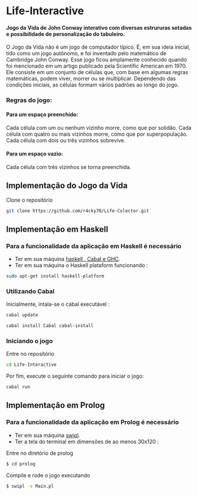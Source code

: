 # Life-Interactive

#### Jogo da Vida de John Conway interativo com diversas estrururas setadas e possibilidade de personalização do tabuleiro.

O Jogo da Vida não é um jogo de computador típico. É, em sua ideia inicial, tido como um jogo autônomo, e foi inventado pelo matemático de Cambridge John Conway.
Esse jogo ficou amplamente conhecido quando foi mencionado em um artigo publicado pela Scientific American em 1970. Ele consiste em um conjunto de células que, com base em algumas regras matemáticas, podem viver, morrer ou se multiplicar. Dependendo das condições iniciais, as células formam vários padrões ao longo do jogo.

### Regras do jogo:

#### Para um espaço preenchido:

Cada célula com um ou nenhum vizinho morre, como que por solidão.
Cada célula com quatro ou mais vizinhos morre, como que por superpopulação.
Cada célula com dois ou três vizinhos sobrevive.

#### Para um espaço vazio:

Cada célula com três vizinhos se torna preenchida.

## Implementação do Jogo da Vida

Clone o repositório

```bash
git clone https://github.com/r4cky70/Life-Colector.git
```

## Implementação em Haskell

### Para a funcionalidade da aplicação em Haskell é necessário

- Ter em sua máquina [haskell , Cabal e GHC](https://www.haskell.org/downloads/).
- Ter em sua máquina o Haskell plataform funcionando :

```bash
sudo apt-get install haskell-platform
```
  
### Utilizando Cabal
Inicialmente, intala-se o cabal executável :

```bash
cabal update
```
```bash
cabal install Cabal cabal-install
```

### Iniciando o jogo

Entre no repositório

```bash
cd Life-Interactive
```
Por fim,  execute o seguinte comando para iniciar o jogo:

```bash
cabal run
```

## Implementação em Prolog

### Para a funcionalidade da aplicação em Prolog é necessário

- Ter em sua máquina [swipl](https://www.swi-prolog.org/download/stable/).
- Ter a tela do terminal em dimensões de ao menos 30x120 :

Entre no diretório de prolog

```bash
$ cd prolog
```

Compile e rode o jogo executando

```bash
$ swipl -s Main.pl
```

